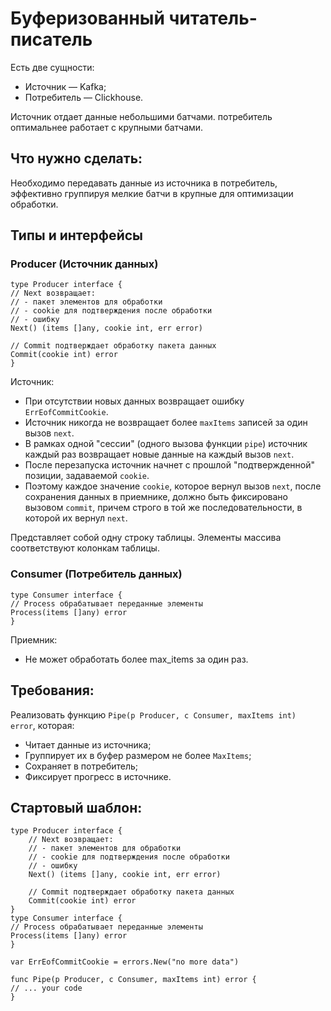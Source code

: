 # Буферизованный читатель-писатель

Есть две сущности:
* Источник — Kafka;
* Потребитель — Clickhouse.

Источник отдает данные небольшими батчами.
потребитель оптимальнее работает с крупными батчами.

## Что нужно сделать:
Необходимо передавать данные из источника в потребитель, эффективно группируя мелкие батчи в крупные для оптимизации обработки.

## Типы и интерфейсы

### Producer (Источник данных)
```golang
type Producer interface {
// Next возвращает:
// - пакет элементов для обработки
// - cookie для подтверждения после обработки
// - ошибку 
Next() (items []any, cookie int, err error)

// Commit подтверждает обработку пакета данных
Commit(cookie int) error
}
```

Источник:
* При отсутствии новых данных возвращает ошибку `ErrEofCommitCookie`.
* Источник никогда не возвращает более `maxItems` записей за один вызов `next`.
* В рамках одной "сессии" (одного вызова функции `pipe`) источник каждый раз возвращает новые данные на каждый вызов `next`.
* После перезапуска источник начнет с прошлой "подтвержденной" позиции, задаваемой `cookie`.
* Поэтому каждое значение `cookie`, которое вернул вызов `next`, после сохранения данных в приемнике,
должно быть фиксировано вызовом `commit`, причем строго в той же последовательности, в которой их вернул `next`.

Представляет собой одну строку таблицы.
Элементы массива соответствуют колонкам таблицы.

### Consumer (Потребитель данных)
```golang
type Consumer interface {
// Process обрабатывает переданные элементы
Process(items []any) error
}
```

Приемник:
* Не может обработать более max_items за один раз.

## Требования:
Реализовать функцию `Pipe(p Producer, c Consumer, maxItems int) error`, которая:

* Читает данные из источника;
* Группирует их в буфер размером не более `MaxItems`;
* Сохраняет в потребитель;
* Фиксирует прогресс в источнике.

## Стартовый шаблон:
```golang
type Producer interface {
    // Next возвращает:
    // - пакет элементов для обработки
    // - cookie для подтверждения после обработки
    // - ошибку
    Next() (items []any, cookie int, err error)
    
    // Commit подтверждает обработку пакета данных
    Commit(cookie int) error
}
type Consumer interface {
// Process обрабатывает переданные элементы
Process(items []any) error
}

var ErrEofCommitCookie = errors.New("no more data")

func Pipe(p Producer, c Consumer, maxItems int) error {
// ... your code
}
```
